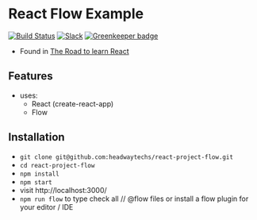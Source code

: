 # React Flow Example

[![Build Status](https://travis-ci.org/the-road-to-learn-react/react-flow-example.svg?branch=master)](https://travis-ci.org/the-road-to-learn-react/react-flow-example) [![Slack](https://slack-the-road-to-learn-react.wieruch.com/badge.svg)](https://slack-the-road-to-learn-react.wieruch.com/) [![Greenkeeper badge](https://badges.greenkeeper.io/the-road-to-learn-react/react-flow-example.svg)](https://greenkeeper.io/)

* Found in [The Road to learn React](https://roadtoreact.com/)

## Features

* uses:
  * React (create-react-app)
  * Flow

## Installation

* `git clone git@github.com:headwaytechs/react-project-flow.git`
* `cd react-project-flow`
* `npm install`
* `npm start`
* visit http://localhost:3000/
* `npm run flow` to type check all // @flow files or install a flow plugin for your editor / IDE
